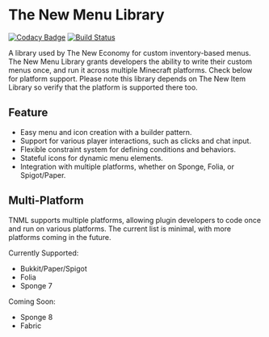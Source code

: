 # The New Menu Library

[![Codacy Badge](https://app.codacy.com/project/badge/Grade/a4759b6313274de3b27108c0de5987fd)](https://www.codacy.com/gh/TheNewEconomy/TNML/dashboard?utm_source=github.com&amp;utm_medium=referral&amp;utm_content=TheNewEconomy/TNML&amp;utm_campaign=Badge_Grade)
[![Build Status](https://ci.codemc.io/job/creatorfromhell/job/TheNewMenuLibrary/badge/icon)](https://ci.codemc.io/job/creatorfromhell/job/TheNewMenuLibrary/)

A library used by The New Economy for custom inventory-based menus. The New Menu Library grants developers the ability to write their custom menus once, and run it across multiple Minecraft platforms. Check below for platform support. Please note this library depends on The New Item Library so verify that the platform is supported there too.

## Feature

- Easy menu and icon creation with a builder pattern.
- Support for various player interactions, such as clicks and chat input.
- Flexible constraint system for defining conditions and behaviors.
- Stateful icons for dynamic menu elements.
- Integration with multiple platforms, whether on Sponge, Folia, or Spigot/Paper.

## Multi-Platform

TNML supports multiple platforms, allowing plugin developers to code once and run on various platforms. The current list is minimal, with more platforms coming in the future.

Currently Supported:
- Bukkit/Paper/Spigot
- Folia
- Sponge 7

Coming Soon:
- Sponge 8
- Fabric